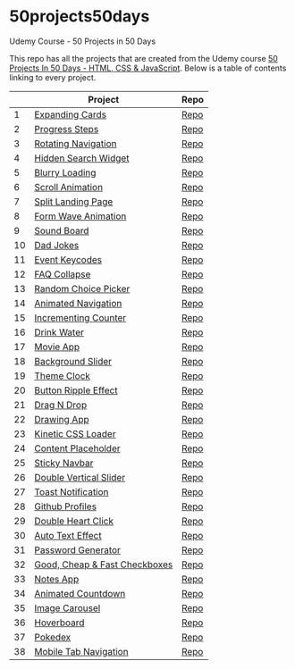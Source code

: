 # 50projects50days

Udemy Course - 50 Projects in 50 Days

This repo has all the projects that are created from the Udemy course
[50 Projects In 50 Days - HTML, CSS & JavaScript](https://www.udemy.com/share/103Pv23@PMKLRQODgR-8_GjGFKhdZscOF2lVU3ZLnBPERiQpUHjRw8xw2z0INoojsLcK2B7m/).
Below is a table of contents linking to every project.

|     | Project                                                                                                                     | Repo                                                                                               |
| --- | --------------------------------------------------------------------------------------------------------------------------- | -------------------------------------------------------------------------------------------------- |
| 1   | [Expanding Cards](https://haylzrandom.github.io/50projects-html-css-js/expanding-cards/index.html)                          | [Repo](https://github.com/HaylzRandom/50projects-html-css-js/tree/main/expanding-cards)            |
| 2   | [Progress Steps](https://haylzrandom.github.io/50projects-html-css-js/progress-steps/index.html)                            | [Repo](https://github.com/HaylzRandom/50projects-html-css-js/tree/main/progress-steps)             |
| 3   | [Rotating Navigation](https://haylzrandom.github.io/50projects-html-css-js/rotating-navigation/index.html)                  | [Repo](https://github.com/HaylzRandom/50projects-html-css-js/tree/main/rotating-navigation)        |
| 4   | [Hidden Search Widget](https://haylzrandom.github.io/50projects-html-css-js/hidden-search-widget/index.html)                | [Repo](https://github.com/HaylzRandom/50projects-html-css-js/tree/main/hidden-search-widget)       |
| 5   | [Blurry Loading](https://haylzrandom.github.io/50projects-html-css-js/blurry-loading/index.html)                            | [Repo](https://github.com/HaylzRandom/50projects-html-css-js/tree/main/blurry-loading)             |
| 6   | [Scroll Animation](https://haylzrandom.github.io/50projects-html-css-js/scroll-animation/index.html)                        | [Repo](https://github.com/HaylzRandom/50projects-html-css-js/tree/main/scroll-animation)           |
| 7   | [Split Landing Page](https://haylzrandom.github.io/50projects-html-css-js/split-landing-page/index.html)                    | [Repo](https://github.com/HaylzRandom/50projects-html-css-js/tree/main/split-landing-page)         |
| 8   | [Form Wave Animation](https://haylzrandom.github.io/50projects-html-css-js/form-wave-animation/index.html)                  | [Repo](https://github.com/HaylzRandom/50projects-html-css-js/tree/main/form-wave-animation)        |
| 9   | [Sound Board](https://haylzrandom.github.io/50projects-html-css-js/sound-board/index.html)                                  | [Repo](https://github.com/HaylzRandom/50projects-html-css-js/tree/main/sound-board)                |
| 10  | [Dad Jokes](https://haylzrandom.github.io/50projects-html-css-js/dad-jokes/index.html)                                      | [Repo](https://github.com/HaylzRandom/50projects-html-css-js/tree/main/dad-jokes)                  |
| 11  | [Event Keycodes](https://haylzrandom.github.io/50projects-html-css-js/event-keycodes/index.html)                            | [Repo](https://github.com/HaylzRandom/50projects-html-css-js/tree/main/event-keycodes)             |
| 12  | [FAQ Collapse](https://haylzrandom.github.io/50projects-html-css-js/faq-collapse/index.html)                                | [Repo](https://github.com/HaylzRandom/50projects-html-css-js/tree/main/faq-collapse)               |
| 13  | [Random Choice Picker](https://haylzrandom.github.io/50projects-html-css-js/random-choice-picker/index.html)                | [Repo](https://github.com/HaylzRandom/50projects-html-css-js/tree/main/random-choice-picker)       |
| 14  | [Animated Navigation](https://haylzrandom.github.io/50projects-html-css-js/animated-navigation/index.html)                  | [Repo](https://github.com/HaylzRandom/50projects-html-css-js/tree/main/animated-navigation)        |
| 15  | [Incrementing Counter](https://haylzrandom.github.io/50projects-html-css-js/incrementing-counter/index.html)                | [Repo](https://github.com/HaylzRandom/50projects-html-css-js/tree/main/incrementing-counter)       |
| 16  | [Drink Water](https://haylzrandom.github.io/50projects-html-css-js/drink-water/index.html)                                  | [Repo](https://github.com/HaylzRandom/50projects-html-css-js/tree/main/drink-water)                |
| 17  | [Movie App](https://haylzrandom.github.io/50projects-html-css-js/movie-app/index.html)                                      | [Repo](https://github.com/HaylzRandom/50projects-html-css-js/tree/main/movie-app)                  |
| 18  | [Background Slider](https://haylzrandom.github.io/50projects-html-css-js/background-slider/index.html)                      | [Repo](https://github.com/HaylzRandom/50projects-html-css-js/tree/main/background-slider)          |
| 19  | [Theme Clock](https://haylzrandom.github.io/50projects-html-css-js/theme-clock/index.html)                                  | [Repo](https://github.com/HaylzRandom/50projects-html-css-js/tree/main/theme-clock)                |
| 20  | [Button Ripple Effect](https://haylzrandom.github.io/50projects-html-css-js/button-ripple-effect/index.html)                | [Repo](https://github.com/HaylzRandom/50projects-html-css-js/tree/main/button-ripple-effect)       |
| 21  | [Drag N Drop](https://haylzrandom.github.io/50projects-html-css-js/drag-n-drop/index.html)                                  | [Repo](https://github.com/HaylzRandom/50projects-html-css-js/tree/main/drag-n-drop)                |
| 22  | [Drawing App](https://haylzrandom.github.io/50projects-html-css-js/drawing-app/index.html)                                  | [Repo](https://github.com/HaylzRandom/50projects-html-css-js/tree/main/drawing-app)                |
| 23  | [Kinetic CSS Loader](https://haylzrandom.github.io/50projects-html-css-js/kinetic-css-loader/index.html)                    | [Repo](https://github.com/HaylzRandom/50projects-html-css-js/tree/main/kinetic-css-loader)         |
| 24  | [Content Placeholder](https://haylzrandom.github.io/50projects-html-css-js/content-placeholder/index.html)                  | [Repo](https://github.com/HaylzRandom/50projects-html-css-js/tree/main/content-placeholder)        |
| 25  | [Sticky Navbar](https://haylzrandom.github.io/50projects-html-css-js/sticky-navbar/index.html)                              | [Repo](https://github.com/HaylzRandom/50projects-html-css-js/tree/main/sticky-navbar)              |
| 26  | [Double Vertical Slider](https://haylzrandom.github.io/50projects-html-css-js/double-vertical-slider/index.html)            | [Repo](https://github.com/HaylzRandom/50projects-html-css-js/tree/main/double-vertical-slider)     |
| 27  | [Toast Notification](https://haylzrandom.github.io/50projects-html-css-js/toast-notification/index.html)                    | [Repo](https://github.com/HaylzRandom/50projects-html-css-js/tree/main/toast-notification)         |
| 28  | [Github Profiles](https://haylzrandom.github.io/50projects-html-css-js/github-profiles/index.html)                          | [Repo](https://github.com/HaylzRandom/50projects-html-css-js/tree/main/github-profiles)            |
| 29  | [Double Heart Click](https://haylzrandom.github.io/50projects-html-css-js/double-heart-click/index.html)                    | [Repo](https://github.com/HaylzRandom/50projects-html-css-js/tree/main/double-heart-click)         |
| 30  | [Auto Text Effect](https://haylzrandom.github.io/50projects-html-css-js/auto-text-effect/index.html)                        | [Repo](https://github.com/HaylzRandom/50projects-html-css-js/tree/main/auto-text-effect)           |
| 31  | [Password Generator](https://haylzrandom.github.io/50projects-html-css-js/password-generator/index.html)                    | [Repo](https://github.com/HaylzRandom/50projects-html-css-js/tree/main/password-generator)         |
| 32  | [Good, Cheap & Fast Checkboxes](https://haylzrandom.github.io/50projects-html-css-js/good-cheap-fast-checkboxes/index.html) | [Repo](https://github.com/HaylzRandom/50projects-html-css-js/tree/main/good-cheap-fast-checkboxes) |
| 33  | [Notes App](https://haylzrandom.github.io/50projects-html-css-js/notes-app/index.html)                                      | [Repo](https://github.com/HaylzRandom/50projects-html-css-js/tree/main/notes-app)                  |
| 34  | [Animated Countdown](https://haylzrandom.github.io/50projects-html-css-js/animated-countdown/index.html)                    | [Repo](https://github.com/HaylzRandom/50projects-html-css-js/tree/main/animated-countdown)         |
| 35  | [Image Carousel](https://haylzrandom.github.io/50projects-html-css-js/image-carousel/index.html)                            | [Repo](https://github.com/HaylzRandom/50projects-html-css-js/tree/main/image-carousel)             |
| 36  | [Hoverboard](https://haylzrandom.github.io/50projects-html-css-js/hoverboard/index.html)                                    | [Repo](https://github.com/HaylzRandom/50projects-html-css-js/tree/main/hoverboard)                 |
| 37  | [Pokedex](https://haylzrandom.github.io/50projects-html-css-js/pokedex/index.html)                                          | [Repo](https://github.com/HaylzRandom/50projects-html-css-js/tree/main/pokedex)                    |
| 38  | [Mobile Tab Navigation](https://haylzrandom.github.io/50projects-html-css-js/mobile-tab-navigation/index.html)              | [Repo](https://github.com/HaylzRandom/50projects-html-css-js/tree/main/mobile-tab-navigation)      |
